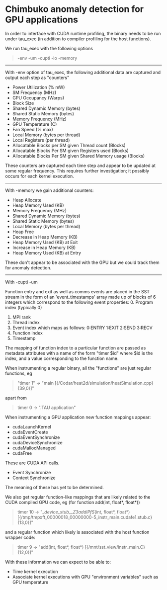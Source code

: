 # Chimbuko anomaly detection for GPU applications

In order to interface with CUDA runtime profiling, the binary needs to be run under tau_exec (in addition to compiler profiling for the host functions). 

We run tau_exec with the following options
> -env -um -cupti -io -memory

____
With -env option of tau_exec, the following additional data are captured and output each step as "counters"
* Power Utilization (% mW)
* SM Frequency (MHz)
* GPU Occupancy (Warps)
* Block Size
* Shared Dynamic Memory (bytes)
* Shared Static Memory (bytes)
* Memory Frequency (MHz)
* GPU Temperature (C)
* Fan Speed (% max)
* Local Memory (bytes per thread)
* Local Registers (per thread)
* Allocatable Blocks per SM given Thread count (Blocks)
* Allocatable Blocks Per SM given Registers used (Blocks)
* Allocatable Blocks Per SM given Shared Memory usage (Blocks)

These counters are captured each time step and appear to be updated at some regular frequency. This requires further investigation; it possibly occurs for each kernel execution.

___
With -memory we gain additional counters:
* Heap Allocate
* Heap Memory Used (KB)
* Memory Frequency (MHz)
* Shared Dynamic Memory (bytes)
* Shared Static Memory (bytes)
* Local Memory (bytes per thread)
* Heap Free
* Decrease in Heap Memory (KB)
* Heap Memory Used (KB) at Exit
* Increase in Heap Memory (KB)
* Heap Memory Used (KB) at Entry

These don't appear to be associated with the GPU but we could track them for anomaly detection.



___
With -cupti -um

Function entry and exit as well as comms events are placed in the SST stream in the form of an 'event_timestamps' array made up of blocks of 6 integers which correspond to the following event properties:
0. Program index (typically 0)
1. MPI rank
2. Thread index
3. Event index which maps as follows:  0:ENTRY 1:EXIT 2:SEND 3:RECV
4. Function index
5. Timestamp

The mapping of function index to a particular function are passed as metadata attributes with a name of the form "timer $id" where $id is the index, and a value corresponding to the function name.

When instrumenting a regular binary, all the "functions" are just regular functions, eg
> "timer 1"  ->   "main [{/Codar/heat2d/simulation/heatSimulation.cpp} {39,0}]"

apart from
> timer 0 -> ".TAU application"


When instrumenting a GPU application new function mappings appear:
* cudaLaunchKernel
* cudaEventCreate
* cudaEventSynchronize
* cudaDeviceSynchronize
* cudaMallocManaged
* cudaFree

These are CUDA API calls.

* Event Synchronize
* Context Synchronize

The meaning of these has yet to be determined.

We also get regular function-like mappings that are likely related to the CUDA compiled GPU code, eg (for function add(int, float\*, float\*))


> timer 10 -> "__device_stub__Z3addiPfS_(int, float\*, float\*) [{/tmp/tmpxft_00000018_00000000-5_instr_main.cudafe1.stub.c} {13,0}]"

and a regular function which likely is associated with the host function wrapper code:

> timer 9 -> "add(int, float\*, float\*) [{/mnt/sst_view/instr_main.C} {12,0}]"

With these information we can expect to be able to:
* Time kernel execution
* Associate kernel executions with GPU "environment variables" such as GPU temperature
